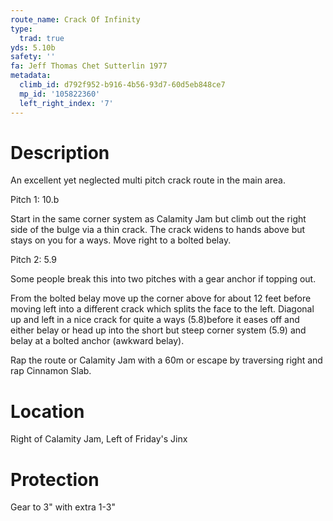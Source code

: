 ```yaml
---
route_name: Crack Of Infinity
type:
  trad: true
yds: 5.10b
safety: ''
fa: Jeff Thomas Chet Sutterlin 1977
metadata:
  climb_id: d792f952-b916-4b56-93d7-60d5eb848ce7
  mp_id: '105822360'
  left_right_index: '7'
---
```

# Description
An excellent yet neglected multi pitch crack route in the main area.

Pitch 1: 10.b

Start in the same corner system as Calamity Jam but climb out the right side of the bulge via a thin crack. The crack widens to hands above but stays on you for a ways. Move right to a bolted belay.

Pitch 2: 5.9

Some people break this into two pitches with a gear anchor if topping out.

From the bolted belay move up the corner above for about 12 feet before moving left into a different crack which splits the face to the left. Diagonal up and left in a nice crack for quite a ways (5.8)before it eases off and either belay or head up into the short but steep corner system (5.9) and belay at a bolted anchor (awkward belay).

Rap the route or Calamity Jam with a 60m or escape by traversing right and rap Cinnamon Slab.

# Location
Right of Calamity Jam, Left of Friday's Jinx

# Protection
Gear to 3" with extra 1-3"
